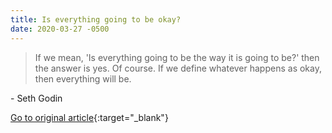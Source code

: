 ```yaml
---
title: Is everything going to be okay?
date: 2020-03-27 -0500
---
```


> If we mean, 'Is everything going to be the way it is going to be?' then the answer is yes. Of course. If we define whatever happens as okay, then everything will be.

\- Seth Godin

[Go to original article](https://seths.blog/2020/03/is-everything-going-to-be-okay/){:target="_blank"}